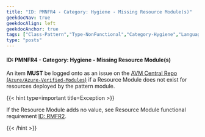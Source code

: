 ```yaml
---
title: "ID: PMNFR4 - Category: Hygiene - Missing Resource Module(s)"
geekdocNav: true
geekdocAlign: left
geekdocAnchor: true
tags: ["Class-Pattern","Type-NonFunctional","Category-Hygiene","Language-Shared","Enforcement-MUST","Persona-Owner","Persona-Contributor","Lifecycle-Maintenance"]
type: "posts"
---
```


#### ID: PMNFR4 - Category: Hygiene - Missing Resource Module(s)

An item **MUST** be logged onto as an issue on the [AVM Central Repo (`Azure/Azure-Verified-Modules`)](https://github.com/Azure/Azure-Verified-Modules/issues) if a Resource Module does not exist for resources deployed by the pattern module.

{{< hint type=important title=Exception >}}

If the Resource Module adds no value, see Resource Module functional requirement [ID: RMFR2](#id-rmfr2---category-composition---no-resource-wrapper-modules).

{{< /hint >}}

